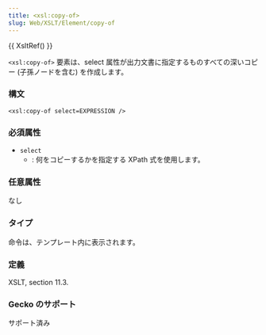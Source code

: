 ```yaml
---
title: <xsl:copy-of>
slug: Web/XSLT/Element/copy-of
---
```

{{ XsltRef() }}

`<xsl:copy-of>` 要素は、select 属性が出力文書に指定するものすべての深いコピー (子孫ノードを含む) を作成します。

### 構文

```
<xsl:copy-of select=EXPRESSION />
```

### 必須属性

- `select`
  - : 何をコピーするかを指定する XPath 式を使用します。

### 任意属性

なし

### タイプ

命令は、テンプレート内に表示されます。

### 定義

XSLT, section 11.3.

### Gecko のサポート

サポート済み
